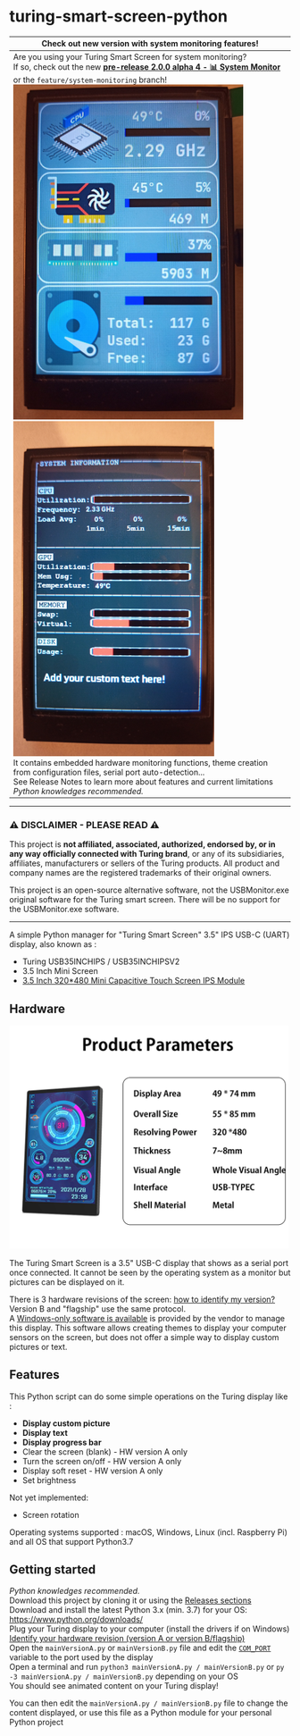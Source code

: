 # turing-smart-screen-python

| Check out new version with system monitoring features!                                                                                                                                                                                                                                                                                                                                                                                                                                                                                                                                                                                              |
|-----------------------------------------------------------------------------------------------------------------------------------------------------------------------------------------------------------------------------------------------------------------------------------------------------------------------------------------------------------------------------------------------------------------------------------------------------------------------------------------------------------------------------------------------------------------------------------------------------------------------------------------------------|
| Are you using your Turing Smart Screen for system monitoring?  <br>If so, check out the new [**pre-release 2.0.0 alpha 4 - 📊 System Monitor**](https://github.com/mathoudebine/turing-smart-screen-python/releases/tag/2.0.0-alpha.4) or the `feature/system-monitoring` branch!  <br><img src="res/pics/Theme3.5Inch.jpg" height="600" />  <img src="res/pics/ThemeTerminal.jpg" height="600" />  <br>It contains embedded hardware monitoring functions, theme creation from configuration files, serial port auto-detection...  <br>See Release Notes to learn more about features and current limitations <br>_Python knowledges recommended._ |

---

### ⚠️ DISCLAIMER - PLEASE READ ⚠️

This project is **not affiliated, associated, authorized, endorsed by, or in any way officially connected with Turing brand**, or any of its subsidiaries, affiliates, manufacturers or sellers of the Turing products. All product and company names are the registered trademarks of their original owners.

This project is an open-source alternative software, not the USBMonitor.exe original software for the Turing smart screen. There will be no support for the USBMonitor.exe software.

---

A simple Python manager for "Turing Smart Screen" 3.5" IPS USB-C (UART) display, also known as :
- Turing USB35INCHIPS / USB35INCHIPSV2
- 3.5 Inch Mini Screen
- [3.5 Inch 320*480 Mini Capacitive Touch Screen IPS Module](https://www.aliexpress.com/item/1005003723773653.html)

## Hardware
<img src="res/pics/smart-screen-3.webp" width="500"/>

The Turing Smart Screen is a 3.5" USB-C display that shows as a serial port once connected.
It cannot be seen by the operating system as a monitor but pictures can be displayed on it.

There is 3 hardware revisions of the screen: [how to identify my version?](https://github.com/mathoudebine/turing-smart-screen-python/wiki/Hardware-revisions) Version B and "flagship" use the same protocol.  
A [Windows-only software is available](https://github.com/mathoudebine/turing-smart-screen-python/wiki/Vendor-apps) is provided by the vendor to manage this display.
This software allows creating themes to display your computer sensors on the screen, but does not offer a simple way to display custom pictures or text.

## Features
This Python script can do some simple operations on the Turing display like :
- **Display custom picture**
- **Display text**
- **Display progress bar**
- Clear the screen (blank) - HW version A only
- Turn the screen on/off - HW version A only
- Display soft reset - HW version A only
- Set brightness

Not yet implemented:
- Screen rotation

Operating systems supported : macOS, Windows, Linux (incl. Raspberry Pi) and all OS that support Python3.7

## Getting started
_Python knowledges recommended._  
Download this project by cloning it or using the [Releases sections](https://github.com/mathoudebine/turing-smart-screen-python/releases)   
Download and install the latest Python 3.x (min. 3.7) for your OS: https://www.python.org/downloads/  
Plug your Turing display to your computer (install the drivers if on Windows)  
[Identify your hardware revision (version A or version B/flagship)](https://github.com/mathoudebine/turing-smart-screen-python/wiki/Hardware-revisions)  
Open the `mainVersionA.py` or `mainVersionB.py` file and edit the [`COM_PORT`](https://github.com/mathoudebine/turing-smart-screen-python/blob/deb0a60b772f2c5acef377f13b959632ca649f9f/main.py#L15)  variable to the port used by the display  
Open a terminal and run `python3 mainVersionA.py / mainVersionB.py` or `py -3 mainVersionA.py / mainVersionB.py` depending on your OS  
You should see animated content on your Turing display!  

You can then edit the `mainVersionA.py / mainVersionB.py` file to change the content displayed, or use this file as a Python module for your personal Python project

